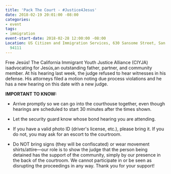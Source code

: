 ```yaml
---
title: 'Pack The Court - #Justice4Jesus'
date: 2018-02-19 20:01:00 -08:00
categories:
- event
tags:
- immigration
event-start-date: 2018-02-28 12:00:00 -08:00
Location: US Citizen and Immigration Services, 630 Sansome Street, San Francisco CA
  94111
---
```


Free Jesús! The California Immigrant Youth Justice Alliance (CIYJA) isadvocating for Jesús,an outstanding father, partner, and community member. At his hearing last week, the judge refused to hear witnesses in his defense. His attorneys filed a motion noting due process violations and he has a new hearing on this date with a new judge.

**IMPORTANT TO KNOW:**

* Arrive promptly so we can go into the courthouse together, even though hearings are scheduled to start 30 minutes after the times shown.

* Let the security guard know whose bond hearing you are attending.

* If you have a valid photo ID (driver's license, etc.), please bring it. If you do not, you may ask for an escort to the courtroom.

* Do NOT bring signs (they will be confiscated) or wear movement shirts/attire—our role is to show the judge that the person being detained has the support of the community, simply by our presence in the back of the courtroom. We cannot participate in or be seen as disrupting the proceedings in any way. Thank you for your support!